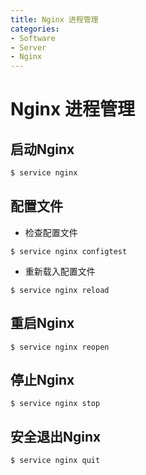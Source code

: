 ```yaml
---
title: Nginx 进程管理
categories:
- Software
- Server
- Nginx
---
```

# Nginx 进程管理

## 启动Nginx

```bash
$ service nginx
```

## 配置文件

- 检查配置文件

```shell
$ service nginx configtest
```

- 重新载入配置文件

```shell
$ service nginx reload
```

## 重启Nginx

```shell
$ service nginx reopen
```

## 停止Nginx

```shell
$ service nginx stop
```

## 安全退出Nginx

```shell
$ service nginx quit
```

